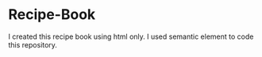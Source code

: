 # Recipe-Book
I created this recipe book using html only. I used semantic element to code this repository.
